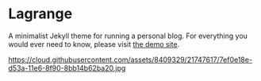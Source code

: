 # Lagrange

A minimalist Jekyll theme for running a personal blog. For everything you would ever need to know, please visit [the demo site](https://lenpaul.github.io/Lagrange/).

https://cloud.githubusercontent.com/assets/8409329/21747617/7ef0e18e-d53a-11e6-8f90-8bb14b62ba20.jpg
